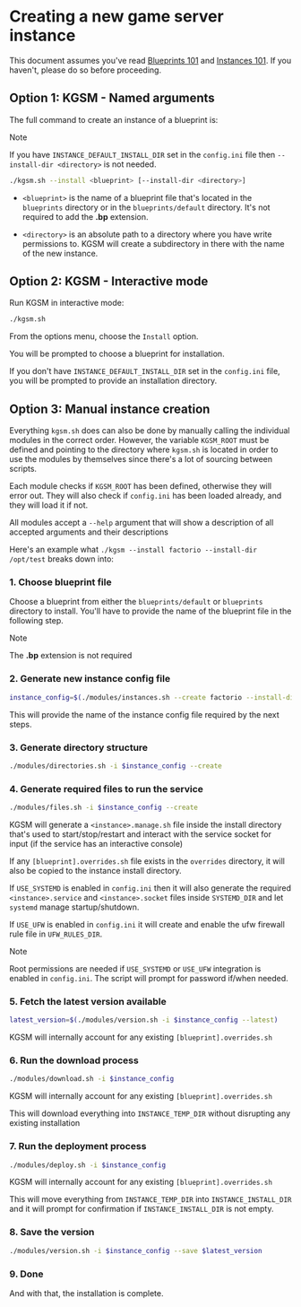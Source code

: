 # Creating a new game server instance

This document assumes you've read [Blueprints 101](blueprints.md) and
[Instances 101](instances.md). If you haven't, please do so before proceeding.

## Option 1: KGSM - Named arguments

The full command to create an instance of a blueprint is:

> [!NOTE]
> If you have `INSTANCE_DEFAULT_INSTALL_DIR` set in the `config.ini` file
> then `--install-dir <directory>` is not needed.

```sh
./kgsm.sh --install <blueprint> [--install-dir <directory>]
```

- `<blueprint>` is the name of a blueprint file that's located in the
  `blueprints` directory or in the `blueprints/default` directory.
  It's not required to add the **.bp** extension.

- `<directory>` is an absolute path to a directory where you have write
  permissions to. KGSM will create a subdirectory in there with the name of the
  new instance.

## Option 2: KGSM - Interactive mode

Run KGSM in interactive mode:

```sh
./kgsm.sh
```

From the options menu, choose the `Install` option.

You will be prompted to choose a blueprint for installation.

If you don't have `INSTANCE_DEFAULT_INSTALL_DIR` set in the `config.ini` file,
you will be prompted to provide an installation directory.

## Option 3: Manual instance creation

Everything `kgsm.sh` does can also be done by manually calling the individual
modules in the correct order. However, the variable `KGSM_ROOT` must be defined
and pointing to the directory where `kgsm.sh` is located in order to use the
modules by themselves since there's a lot of sourcing between scripts.

Each module checks if `KGSM_ROOT` has been defined, otherwise they will error
out. They will also check if `config.ini` has been loaded already, and they will
load it if not.

All modules accept a `--help` argument that will show a description of all
accepted arguments and their descriptions

Here's an example what `./kgsm --install factorio --install-dir /opt/test`
breaks down into:

### 1. Choose blueprint file

Choose a blueprint from either the `blueprints/default` or `blueprints`
directory to install.
You'll have to provide the name of the blueprint file in the following step.

> [!NOTE]
> The **.bp** extension is not required

### 2. Generate new instance config file

```sh
instance_config=$(./modules/instances.sh --create factorio --install-dir /opt/test)
```

This will provide the name of the instance config file required by the next
steps.

### 3. Generate directory structure

```sh
./modules/directories.sh -i $instance_config --create
```

### 4. Generate required files to run the service

```sh
./modules/files.sh -i $instance_config --create
```

KGSM will generate a `<instance>.manage.sh` file inside the install directory
that's used to start/stop/restart and interact with the service socket for input
(if the service has an interactive console)

If any `[blueprint].overrides.sh` file exists in the `overrides` directory, it
will also be copied to the instance install directory.

If `USE_SYSTEMD` is enabled in `config.ini` then it will also generate the
required `<instance>.service` and `<instance>.socket` files inside
`SYSTEMD_DIR` and let `systemd` manage startup/shutdown.

If `USE_UFW` is enabled in `config.ini` it will create and enable the ufw
firewall rule file in `UFW_RULES_DIR`.

> [!NOTE]
>
> Root permissions are needed if `USE_SYSTEMD` or `USE_UFW` integration is
> enabled in `config.ini`. The script will prompt for password if/when needed.

### 5. Fetch the latest version available

```sh
latest_version=$(./modules/version.sh -i $instance_config --latest)
```

KGSM will internally account for any existing `[blueprint].overrides.sh`

### 6. Run the download process

```sh
./modules/download.sh -i $instance_config
```

KGSM will internally account for any existing `[blueprint].overrides.sh`

This will download everything into `INSTANCE_TEMP_DIR` without disrupting any
existing installation

### 7. Run the deployment process

```sh
./modules/deploy.sh -i $instance_config
```

KGSM will internally account for any existing `[blueprint].overrides.sh`

This will move everything from `INSTANCE_TEMP_DIR` into `INSTANCE_INSTALL_DIR`
and it will prompt for confirmation if `INSTANCE_INSTALL_DIR` is not empty.

### 8. Save the version

```sh
./modules/version.sh -i $instance_config --save $latest_version
```

### 9. Done

And with that, the installation is complete.
